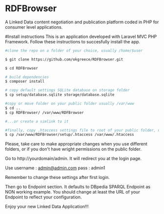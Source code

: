 # RDFBrowser
A Linked Data content negotiation and publication platform coded in PHP for consumer level applications.

#Install instructions
This is an application developed with Laravel MVC PHP Framework. Follow these instructions to succesfully install the app.

```sh
#clone the repo on a folder of your choice, usually /home/$user

$ git clone https://github.com/okgreece/RDFBrowser.git

$ cd RDFBrowser

# build dependencies
$ composer install

# copy default settings SQLite database on storage folder
$ cp setup/database.sqlite storage/database.sqlite

#copy or move folder on your public folder usually /var/www 
$ cd ..
$ cp RDFBrowser/ /var/www/RDFBrowser

#...or create a simlink to it

#finally, copy .htaccess settings file to root of your public folder, usually /var/www
$ cp /var/www/RDFBrowser/setup/.htaccess /var/www/.htaccess

```

Please, take care to make appropriate changes when you use different folders, or if you don't have wright permissions on the public folder. 

Go to http://yourdomain/admin. It will redirect you at the login page. 

Use username : admin@admin.com
        pass : admin1
        
Remember to change these settings after first login.

Then go to Endpoint section. It defaults to DBpedia SPARQL Endpoint as NON working example. You should change at least the URL of your Endpoint to reflect your configuration. 

Enjoy your new Linked Data Application!!!
